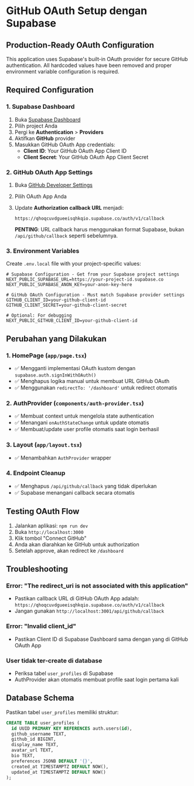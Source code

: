 # GitHub OAuth Setup dengan Supabase

## Production-Ready OAuth Configuration

This application uses Supabase's built-in OAuth provider for secure GitHub authentication. All hardcoded values have been removed and proper environment variable configuration is required.

## Required Configuration

### 1. Supabase Dashboard
1. Buka [Supabase Dashboard](https://app.supabase.com)
2. Pilih project Anda
3. Pergi ke **Authentication** > **Providers**
4. Aktifkan **GitHub** provider
5. Masukkan GitHub OAuth App credentials:
   - **Client ID**: Your GitHub OAuth App Client ID
   - **Client Secret**: Your GitHub OAuth App Client Secret

### 2. GitHub OAuth App Settings
1. Buka [GitHub Developer Settings](https://github.com/settings/developers)
2. Pilih OAuth App Anda
3. Update **Authorization callback URL** menjadi:
   ```
   https://qhoqcuvdgueeisqhkqio.supabase.co/auth/v1/callback
   ```
   
   **PENTING**: URL callback harus menggunakan format Supabase, bukan `/api/github/callback` seperti sebelumnya.

### 3. Environment Variables
Create `.env.local` file with your project-specific values:
```env
# Supabase Configuration - Get from your Supabase project settings
NEXT_PUBLIC_SUPABASE_URL=https://your-project-id.supabase.co
NEXT_PUBLIC_SUPABASE_ANON_KEY=your-anon-key-here

# GitHub OAuth Configuration - Must match Supabase provider settings
GITHUB_CLIENT_ID=your-github-client-id
GITHUB_CLIENT_SECRET=your-github-client-secret

# Optional: For debugging
NEXT_PUBLIC_GITHUB_CLIENT_ID=your-github-client-id
```

## Perubahan yang Dilakukan

### 1. HomePage (`app/page.tsx`)
- ✅ Mengganti implementasi OAuth kustom dengan `supabase.auth.signInWithOAuth()`
- ✅ Menghapus logika manual untuk membuat URL GitHub OAuth
- ✅ Menggunakan `redirectTo: '/dashboard'` untuk redirect otomatis

### 2. AuthProvider (`components/auth-provider.tsx`)
- ✅ Membuat context untuk mengelola state authentication
- ✅ Menangani `onAuthStateChange` untuk update otomatis
- ✅ Membuat/update user profile otomatis saat login berhasil

### 3. Layout (`app/layout.tsx`)
- ✅ Menambahkan `AuthProvider` wrapper

### 4. Endpoint Cleanup
- ✅ Menghapus `/api/github/callback` yang tidak diperlukan
- ✅ Supabase menangani callback secara otomatis

## Testing OAuth Flow

1. Jalankan aplikasi: `npm run dev`
2. Buka `http://localhost:3000`
3. Klik tombol "Connect GitHub"
4. Anda akan diarahkan ke GitHub untuk authorization
5. Setelah approve, akan redirect ke `/dashboard`

## Troubleshooting

### Error: "The redirect_uri is not associated with this application"
- Pastikan callback URL di GitHub OAuth App adalah: `https://qhoqcuvdgueeisqhkqio.supabase.co/auth/v1/callback`
- Jangan gunakan `http://localhost:3001/api/github/callback`

### Error: "Invalid client_id"
- Pastikan Client ID di Supabase Dashboard sama dengan yang di GitHub OAuth App

### User tidak ter-create di database
- Periksa tabel `user_profiles` di Supabase
- AuthProvider akan otomatis membuat profile saat login pertama kali

## Database Schema

Pastikan tabel `user_profiles` memiliki struktur:
```sql
CREATE TABLE user_profiles (
  id UUID PRIMARY KEY REFERENCES auth.users(id),
  github_username TEXT,
  github_id BIGINT,
  display_name TEXT,
  avatar_url TEXT,
  bio TEXT,
  preferences JSONB DEFAULT '{}',
  created_at TIMESTAMPTZ DEFAULT NOW(),
  updated_at TIMESTAMPTZ DEFAULT NOW()
);
```
